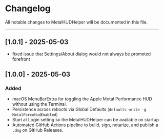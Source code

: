 # Changelog

All notable changes to MetalHUDHelper will be documented in this file.

---

## [1.0.1] - 2025-05-03

- fixed issue that Settings/About dialog would not always be promoted forefront

## [1.0.0] - 2025-05-03

### Added

- macOS MenuBarExtra for toggling the Apple Metal Performance HUD without using the Terminal.
- Persistence across reboots via Global Defaults (`defaults write -g MetalForceHudEnabled`)
- Start at Login setting so the MetalHUDHelper can be available on startup
- Automated GitHub Actions pipeline to build, sign, notarize, and publish a `.dmg` on GitHub Releases.

